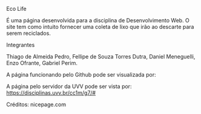 Eco Life

É uma página desenvolvida para a disciplina de Desenvolvimento Web. O site tem como intuito fornecer uma coleta de lixo que irão ao descarte para serem reciclados.

Integrantes

Thiago de Almeida Pedro, 
Fellipe de Souza Torres Dutra,
Daniel Meneguelli,
Enzo Ofrante,
Gabriel Perim.


A página funcionando pelo Github pode ser visualizada por: 


A página pelo servidor da UVV pode ser vista por: https://disciplinas.uvv.br/cc1m/g7/#



Créditos:
nicepage.com

